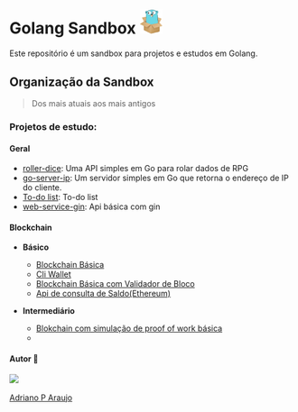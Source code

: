 # Golang Sandbox <img src="./assets/goinbox.jpg" width="40">

Este repositório é um sandbox para projetos e estudos em Golang. 

## Organização da Sandbox 

> Dos mais atuais aos mais antigos

### Projetos de estudo:

#### Geral

- [roller-dice](./projects/general/roller-dice/): Uma API simples em Go para rolar dados de RPG
- [go-server-ip](./projects/general/go-server-ip): Um servidor simples em Go que retorna o endereço de IP do cliente.
- [To-do list](./projects/general/to-do-list): To-do list
- [web-service-gin](./projects/general/web-service-gin/): Api básica com gin 

#### Blockchain

- **Básico**
    - [Blockchain Básica](./projects/blockchain//basic-blockchain-go/)
    - [Cli Wallet](./projects/blockchain/wallet-cli/)
    - [Blockchain Básica com Validador de Bloco](./projects/blockchain/basic-blockchain-with-auditor/)
    - [Api de consulta de Saldo(Ethereum)](./projects/blockchain/balance-wallet/)

- **Intermediário**
    - [Blokchain com simulação de proof of work básica](./projects/blockchain/proof-of-work/)
    -




#### Autor 👷

<img src="https://avatars.githubusercontent.com/u/97068163?v=4" width=120 />

[Adriano P Araujo](https://www.linkedin.com/in/araujocode/)